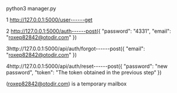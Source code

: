 python3 manager.py

1 http://127.0.0.1:5000/user------get

2 http://127.0.0.1:5000/auth------post({
                                        "password": "4331",
                                        "email": "roxep82842@otodir.com"
                                    })
                                    
3http://127.0.0.1:5000/api/auth/forgot------post({
                                                  "email": "roxep82842@otodir.com"
                                                })
                                                
4http://127.0.0.1:5000/api/auth/reset------post({
                                                  "password": "new password",
                                                  "token": "The token obtained in the previous step“
                                                })
                                                

(roxep82842@otodir.com) is a temporary mailbox

